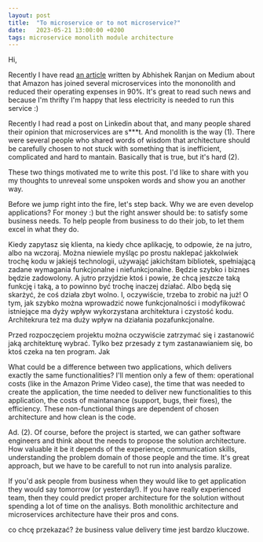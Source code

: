```yaml
---
layout: post
title:  "To microservice or to not microservice?"
date:   2023-05-21 13:00:00 +0200
tags: microservice monolith module architecture
---
```


Hi,

Recently I have read [an article](https://medium.com/@abhishekranjandev/the-amazon-prime-video-monolith-shift-dissecting-microservices-serverless-and-the-real-world-ec18e429ad6f#:~:text=The%20Amazon%20Prime%20Video%20team%E2%80%99s%20recent%20case%20study,in%20a%20significant%2090%25%20reduction%20in%20operating%20expenses.) written by Abhishek Ranjan on Medium about that Amazon has joined several microservices into the mononolith and reduced their operating expenses in 90%. It's great to read such news and because I'm thrifty I'm happy that less electricity is needed to run this service :)

Recently I had read a post on Linkedin about that, and many people shared their opinion that microservices are s***t. And monolith is the way (1). There were several people who shared words of wisdom that architecture should be carefully chosen to not stuck with something that is inefficient, complicated and hard to mantain. Basically that is true, but it's hard (2). 

These two things motivated me to write this post. I'd like to share with you my thoughts to unreveal some unspoken words and show you an another way.

Before we jump right into the fire, let's step back. Why we are even develop applications? For money :) but the right answer should be: to satisfy some business needs. To help people from business to do their job, to let them excel in what they do. 

Kiedy zapytasz się klienta, na kiedy chce aplikację, to odpowie, że na jutro, albo na wczoraj. Można niewiele myśląc po prostu naklepać jakkolwiek trochę kodu w jakiejś technologii, używająć jakichśtam bibliotek, spełniającą zadane wymagania funkcjonalne i niefunkcjonalne. Będzie szybko i biznes będzie zadowolony. A jutro przyjdzie ktoś i powie, że chcą jeszcze taką funkcję i taką, a to powinno być trochę inaczej działać. Albo będą się skarżyć, że coś działa zbyt wolno. I, oczywiście, trzeba to zrobić na już! O tym, jak szybko można wprowadzić nowe funkcjonalności i modyfikować istniejące ma dyży wpływ wykorzystana architektura i czystość kodu. Architekrura też ma duży wpływ na działania pozafunkcjonalne. 

Przed rozpoczęciem projektu można oczywiście zatrzymać się i zastanowić jaką architekturę wybrać. Tylko bez przesady z tym zastanawianiem się, bo ktoś czeka na ten program. Jak 

What could be a difference between two applications, which delivers exactly the same functionalities? I'll mention only a few of them: operational costs (like in the Amazon Prime Video case), the time that was needed to create the application, the time needed to deliver new functionalities to this application, the costs of maintanance (support, bugs, their fixes), the efficiency. These non-functional things are dependent of chosen architecture and how clean is the code.



Ad. (2). Of course, before the project is started, we can gather software engineers and think about the needs to propose the solution architecture. How valuable it be it depends of the experience, communication skills, understanding the problem domain of those people and the time. It's great approach, but we have to be carefull to not run into analysis paralize. 

If you'd ask people from business when they would like to get application they would say tomorrow (or yesterday!). If you have really experienced team, then they could predict proper architecture for the solution without spending a lot of time on the analisys. Both monolithic architecture and microservices architecture have their pros and cons. 

co chcę przekazać? że business value delivery time jest bardzo kluczowe.

